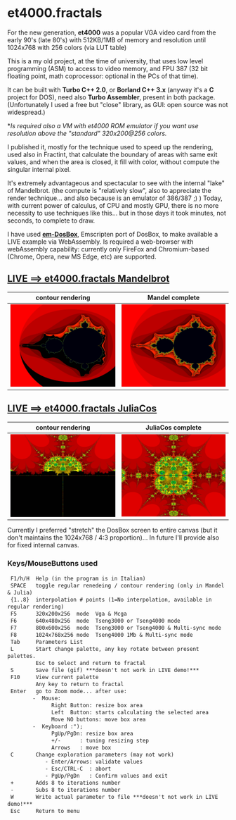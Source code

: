 # et4000.fractals
For the new generation, **et4000** was a popular VGA video card from the early 90's (late 80's) with 512KB/1MB of memory and resolution until 1024x768 with 256 colors (via LUT table)

This is a my old project, at the time of university, that uses low level programming (ASM) to access to video memory, and FPU 387 (32 bit floating point, math coprocessor: optional in the PCs of that time).

It can be built with **Turbo C++ 2.0**, or **Borland C++ 3.x** (anyway it's a **C** project for DOS), need also **Turbo Assembler**, present in both package.
(Unfortunately I used a free but "close" library, as GUI: open source was not widespread.)

**Is required also a VM with et4000 ROM emulator if you want use resolution above the "standard" 320x200@256 colors.*

I published it, mostly for the technique used to speed up the rendering, used also in Fractint, that calculate the boundary of areas with same exit values, and when the area is closed, it fill with color, without compute the singular internal pixel.

It's extremely advantageous and spectacular to see with the internal "lake" of Mandelbrot.
(the compute is "relatively slow", also to appreciate the render technique... and also because is an emulator of 386/387 ;) )
Today, with current power of calculus, of CPU and mostly GPU, there is no more necessity to use techniques like this... but in those days it took minutes, not seconds, to complete to draw.

I have used [**em-DosBox**](https://github.com/dreamlayers/em-dosbox), Emscripten port of DosBox, to make available a LIVE example via WebAssembly.
Is required a web-browser with webAssembly capability: currently only FireFox and Chromium-based (Chrome, Opera, new MS Edge, etc) are supported.


## [LIVE ==> et4000.fractals Mandelbrot](https://brutpitt.github.io/et4000.fractals/em-dosbox/b387.html?type=Mandel)

| contour rendering | Mandel complete |
| :---: | :---: |
| ![](https://raw.githubusercontent.com/BrutPitt/et4000.fractals/master/Mandel1.jpg) | ![](https://raw.githubusercontent.com/BrutPitt/et4000.fractals/master/Mandel2.jpg) |


## [LIVE ==> et4000.fractals JuliaCos](https://brutpitt.github.io/et4000.fractals/em-dosbox/b387.html?type=JuliaC)

| contour rendering | JuliaCos complete |
| :---: | :---: |
| ![](https://raw.githubusercontent.com/BrutPitt/et4000.fractals/master/JCos1.jpg) | ![](https://raw.githubusercontent.com/BrutPitt/et4000.fractals/master/JCos2.jpg)|



Currently I preferred "stretch" the DosBox screen to entire canvas (but it don't maintains the 1024x768 / 4:3 proportion)... In future I'll provide also for fixed internal canvas.

### Keys/MouseButtons used

```
 F1/h/H  Help (in the program is in Italian)
 SPACE   toggle regular renedeing / contour rendering (only in Mandel & Julia)
 {1..8}  interpolation # points (1=No interpolation, available in regular rendering)
 F5      320x200x256  mode  Vga & Mcga
 F6      640x480x256  mode  Tseng3000 or Tseng4000 mode
 F7      800x600x256  mode  Tseng3000 or Tseng4000 & Multi-sync mode
 F8      1024x768x256 mode  Tseng4000 1Mb & Multi-sync mode
 Tab     Parameters List 
 L       Start change palette, any key rotate between present palettes.
         Esc to select and return to fractal
 S       Save file (gif) ***doesn't not work in LIVE demo!***
 F10     View current palette
         Any key to return to fractal
 Enter   go to Zoom mode... after use:
        -  Mouse:
              Right Button: resize box area
              Left  Button: starts calculating the selected area 
              Move NO buttons: move box area
        -  Keyboard :");
              PgUp/PgDn: resize box area
              +/-      : tuning resizing step
              Arrows   : move box
 C       Change exploration parameters (may not work) 
            - Enter/Arrows: validate values
            - Esc/CTRL-C  : abort
            - PgUp/PgDn   : Confirm values and exit
 +       Adds 8 to iterations number
 -       Subs 8 to iterations number
 W       Write actual parameter to file ***doesn't not work in LIVE demo!***
 Esc     Return to menu
```

